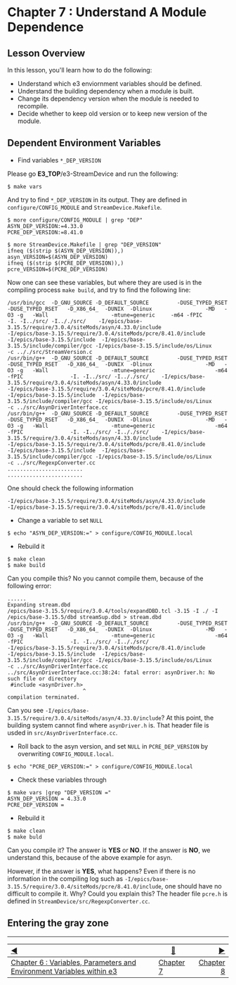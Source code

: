 Chapter 7 : Understand A Module Dependence
==

## Lesson Overview

In this lesson, you'll learn how to do the following:
* Understand which e3 enviornment variables should be defined.
* Understand the building dependency when a module is built. 
* Change its dependency version when the module is needed to recompile.
* Decide whether to keep old version or to keep new version of the module.


## Dependent Environment Variables


* Find variables `*_DEP_VERSION`

Please go **E3_TOP**/e3-StreamDevice and run the following:

```
$ make vars
```

And try to find `*_DEP_VERSION` in its output. They are defined in `configure/CONFIG_MODULE` and `StreamDevice.Makefile`. 

```
$ more configure/CONFIG_MODULE | grep "DEP"
ASYN_DEP_VERSION:=4.33.0
PCRE_DEP_VERSION:=8.41.0

$ more StreamDevice.Makefile | grep "DEP_VERSION"
ifneq ($(strip $(ASYN_DEP_VERSION)),)
asyn_VERSION=$(ASYN_DEP_VERSION)
ifneq ($(strip $(PCRE_DEP_VERSION)),)
pcre_VERSION=$(PCRE_DEP_VERSION)
```

Now one can see these variables, but where they are used is in the compiling process `make build`, and try to find the following line:

```
/usr/bin/gcc  -D_GNU_SOURCE -D_DEFAULT_SOURCE         -DUSE_TYPED_RSET               -DUSE_TYPED_RSET   -D_X86_64_  -DUNIX  -Dlinux                 -MD   -O3 -g   -Wall                    -mtune=generic     -m64 -fPIC                -I. -I../src/ -I.././src/    -I/epics/base-3.15.5/require/3.0.4/siteMods/asyn/4.33.0/include                        -I/epics/base-3.15.5/require/3.0.4/siteMods/pcre/8.41.0/include         -I/epics/base-3.15.5/include  -I/epics/base-3.15.5/include/compiler/gcc -I/epics/base-3.15.5/include/os/Linux                                    -c .././src/StreamVersion.c
/usr/bin/g++  -D_GNU_SOURCE -D_DEFAULT_SOURCE         -DUSE_TYPED_RSET               -DUSE_TYPED_RSET   -D_X86_64_  -DUNIX  -Dlinux                 -MD   -O3 -g   -Wall                    -mtune=generic                   -m64 -fPIC               -I. -I../src/ -I.././src/    -I/epics/base-3.15.5/require/3.0.4/siteMods/asyn/4.33.0/include                        -I/epics/base-3.15.5/require/3.0.4/siteMods/pcre/8.41.0/include         -I/epics/base-3.15.5/include  -I/epics/base-3.15.5/include/compiler/gcc -I/epics/base-3.15.5/include/os/Linux                                    -c ../src/AsynDriverInterface.cc
/usr/bin/g++  -D_GNU_SOURCE -D_DEFAULT_SOURCE         -DUSE_TYPED_RSET               -DUSE_TYPED_RSET   -D_X86_64_  -DUNIX  -Dlinux                 -MD   -O3 -g   -Wall                    -mtune=generic                   -m64 -fPIC               -I. -I../src/ -I.././src/    -I/epics/base-3.15.5/require/3.0.4/siteMods/asyn/4.33.0/include                        -I/epics/base-3.15.5/require/3.0.4/siteMods/pcre/8.41.0/include         -I/epics/base-3.15.5/include  -I/epics/base-3.15.5/include/compiler/gcc -I/epics/base-3.15.5/include/os/Linux                                    -c ../src/RegexpConverter.cc
........................
........................

```

One should check the following information 

```
-I/epics/base-3.15.5/require/3.0.4/siteMods/asyn/4.33.0/include
-I/epics/base-3.15.5/require/3.0.4/siteMods/pcre/8.41.0/include
```


* Change a variable to set `NULL`

```
$ echo "ASYN_DEP_VERSION:=" > configure/CONFIG_MODULE.local
```

* Rebuild it

```
$ make clean
$ make build
```


Can you compile this? No you cannot compile them, because of the following error:
```
......
Expanding stream.dbd
/epics/base-3.15.5/require/3.0.4/tools/expandDBD.tcl -3.15 -I ./ -I /epics/base-3.15.5/dbd streamSup.dbd > stream.dbd
/usr/bin/g++  -D_GNU_SOURCE -D_DEFAULT_SOURCE         -DUSE_TYPED_RSET               -DUSE_TYPED_RSET   -D_X86_64_  -DUNIX  -Dlinux                 -MD   -O3 -g   -Wall                    -mtune=generic                   -m64 -fPIC               -I. -I../src/ -I.././src/                            -I/epics/base-3.15.5/require/3.0.4/siteMods/pcre/8.41.0/include         -I/epics/base-3.15.5/include  -I/epics/base-3.15.5/include/compiler/gcc -I/epics/base-3.15.5/include/os/Linux                                    -c ../src/AsynDriverInterface.cc
../src/AsynDriverInterface.cc:38:24: fatal error: asynDriver.h: No such file or directory
 #include <asynDriver.h>
                        ^
compilation terminated.
```

Can you see `-I/epics/base-3.15.5/require/3.0.4/siteMods/asyn/4.33.0/include`? At this point, the building system cannot find where `asynDriver.h` is.  That header file is usded in `src/AsynDriverInterface.cc`. 


* Roll back to the asyn version, and set `NULL` in `PCRE_DEP_VERSION` by overwriting `CONFIG_MODULE.local`.

```
$ echo "PCRE_DEP_VERSION:=" > configure/CONFIG_MODULE.local
```

* Check these variables through

```
$ make vars |grep "DEP_VERSION ="
ASYN_DEP_VERSION = 4.33.0
PCRE_DEP_VERSION = 
```
* Rebuild it

```
$ make clean
$ make buld
```
Can you compile it?  The answer is **YES** or **NO**.  If the answer is **NO**, we understand this, because of the above example for asyn. 

However, if the answer is **YES**, what happens? Even if there is no information in the compiling log such as `-I/epics/base-3.15.5/require/3.0.4/siteMods/pcre/8.41.0/include`, one should have no difficult to compile it. Why? Could you explain this?  The header file `pcre.h` is defined in `StreamDevice/src/RegexpConverter.cc`.  

## Entering the gray zone
 
 
 
------------------
[:arrow_backward:](chapter6.md)  | [:arrow_up_small:](chapter7.md)  | [:arrow_forward:](chapter8.md)
:--- | --- |---: 
[Chapter 6 : Variables, Parameters and Environment Variables within e3](chapter6.md) | [Chapter 7](chapter7.md) | [Chapter 8](chapter8.md)
